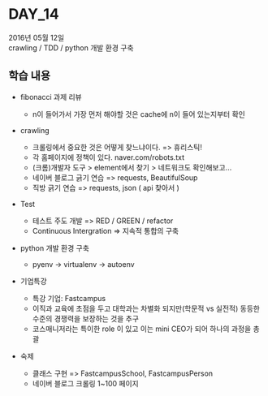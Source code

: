 # DAY_14
2016년 05월 12일  
crawling / TDD / python 개발 환경 구축

## 학습 내용
* fibonacci 과제 리뷰
  * n이 들어가서 가장 먼저 해야할 것은 cache에 n이 들어 있는지부터 확인

* crawling
  * 크롤링에서 중요한 것은 어떻게 찾느냐이다. => 휴리스틱!
  * 각 홈페이지에 정책이 있다. naver.com/robots.txt
  * (크롬)개발자 도구 > element에서 찾기 > 네트워크도 확인해보고...
  * 네이버 블로그 긁기 연습 => requests, BeautifulSoup
  * 직방 긁기 연습 => requests, json ( api 찾아서 )

* Test
  * 테스트 주도 개발 => RED / GREEN / refactor
  * Continuous Intergration => 지속적 통합의 구축

* python 개발 환경 구축
  * pyenv -> virtualenv -> autoenv

* 기업특강
  * 특강 기업: Fastcampus
  * 이직과 교육에 초점을 두고 대학과는 차별화 되지만(학문적 vs 실전적) 동등한 수준의 경쟁력을 보장하는 것을 추구
  * 코스매니저라는 특이한 role 이 있고 이는 mini CEO가 되어 하나의 과정을 총괄


* 숙제
  * 클래스 구현 => FastcampusSchool, FastcampusPerson
  * 네이버 블로그 크롤링 1~100 페이지
